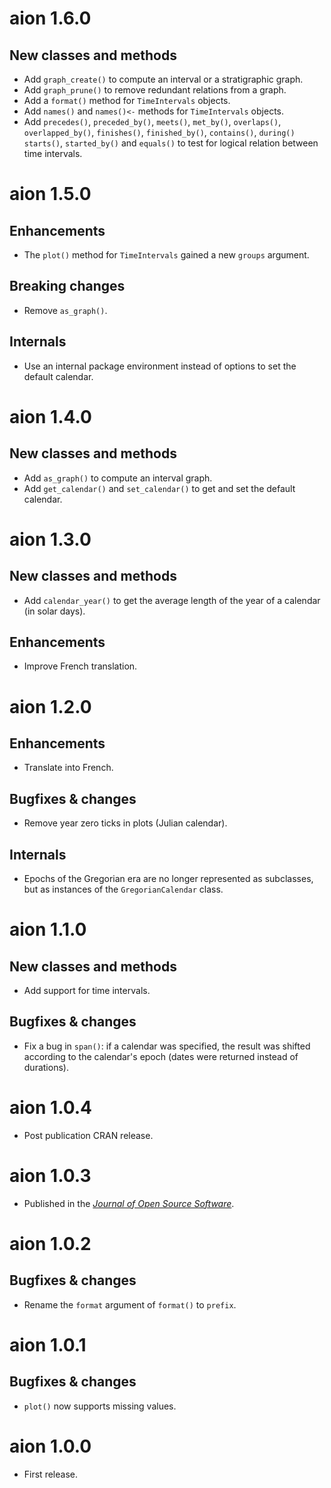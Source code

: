# aion 1.6.0
## New classes and methods
* Add `graph_create()` to compute an interval or a stratigraphic graph.
* Add `graph_prune()` to remove redundant relations from a graph.
* Add a `format()` method for `TimeIntervals` objects.
* Add `names()` and `names()<-` methods for `TimeIntervals` objects.
* Add `precedes()`, `preceded_by()`, `meets()`, `met_by()`, `overlaps()`, `overlapped_by()`, `finishes()`, `finished_by()`, `contains()`, `during()` `starts()`, `started_by()` and `equals()` to test for logical relation between time intervals.

# aion 1.5.0
## Enhancements
* The `plot()` method for `TimeIntervals` gained a new `groups` argument.

## Breaking changes
* Remove `as_graph()`.

## Internals
* Use an internal package environment instead of options to set the default calendar.

# aion 1.4.0
## New classes and methods
* Add `as_graph()` to compute an interval graph.
* Add `get_calendar()` and `set_calendar()` to get and set the default calendar.

# aion 1.3.0
## New classes and methods
* Add `calendar_year()` to get the average length of the year of a calendar (in solar days).

## Enhancements
* Improve French translation.

# aion 1.2.0
## Enhancements
* Translate into French.

## Bugfixes & changes
* Remove year zero ticks in plots (Julian calendar).

## Internals
* Epochs of the Gregorian era are no longer represented as subclasses, but as instances of the `GregorianCalendar` class.

# aion 1.1.0
## New classes and methods
* Add support for time intervals.

## Bugfixes & changes
* Fix a bug in `span()`: if a calendar was specified, the result was shifted according to the calendar's epoch (dates were returned instead of durations).

# aion 1.0.4
* Post publication CRAN release.

# aion 1.0.3
* Published in the [*Journal of Open Source Software*](https://doi.org/10.21105/joss.06210).

# aion 1.0.2
## Bugfixes & changes
* Rename the `format` argument of `format()` to `prefix`.

# aion 1.0.1
## Bugfixes & changes
* `plot()` now supports missing values.

# aion 1.0.0

* First release.
